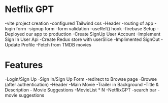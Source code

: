 # Netflix GPT
-vite project creation
-configured Tailwind css
-Header
-routing of app
-login form
-signup form
-form validation
-useRef() hook
-firebase Setup
-Deployed our app to production
-Create  SignUp User Account
-Implement Sign In User Api
-Create Redux store with userSlice
-Implimented SignOut
-Update Profile
-Fetch from TMDB movies



# Features
-Login/Sign Up
  -Sign In/Sign Up Form
  -redirect to Browse page
-Browse (after authentication)
   -Header
   -Main Movie
       -Trailer in Background
       -Title & Description
       - Movie Suggestions
           -MovieList * N
-NetflixGPT
   -search bar
   -movie suggestions
   